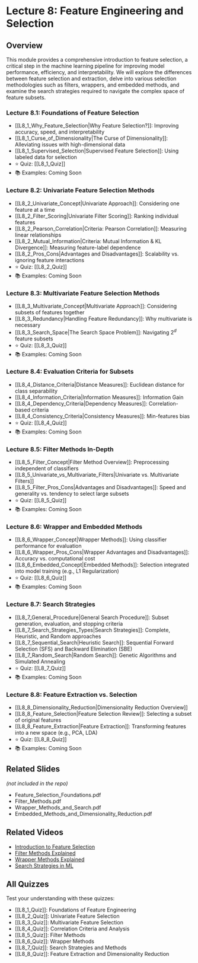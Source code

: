 # Lecture 8: Feature Engineering and Selection

## Overview
This module provides a comprehensive introduction to feature selection, a critical step in the machine learning pipeline for improving model performance, efficiency, and interpretability. We will explore the differences between feature selection and extraction, delve into various selection methodologies such as filters, wrappers, and embedded methods, and examine the search strategies required to navigate the complex space of feature subsets.

### Lecture 8.1: Foundations of Feature Selection
- [[L8_1_Why_Feature_Selection|Why Feature Selection?]]: Improving accuracy, speed, and interpretability
- [[L8_1_Curse_of_Dimensionality|The Curse of Dimensionality]]: Alleviating issues with high-dimensional data
- [[L8_1_Supervised_Selection|Supervised Feature Selection]]: Using labeled data for selection
- ⭐ Quiz: [[L8_1_Quiz]]
- 📚 Examples: Coming Soon

### Lecture 8.2: Univariate Feature Selection Methods
- [[L8_2_Univariate_Concept|Univariate Approach]]: Considering one feature at a time
- [[L8_2_Filter_Scoring|Univariate Filter Scoring]]: Ranking individual features
- [[L8_2_Pearson_Correlation|Criteria: Pearson Correlation]]: Measuring linear relationships
- [[L8_2_Mutual_Information|Criteria: Mutual Information & KL Divergence]]: Measuring feature-label dependence
- [[L8_2_Pros_Cons|Advantages and Disadvantages]]: Scalability vs. ignoring feature interactions
- ⭐ Quiz: [[L8_2_Quiz]]
- 📚 Examples: Coming Soon

### Lecture 8.3: Multivariate Feature Selection Methods
- [[L8_3_Multivariate_Concept|Multivariate Approach]]: Considering subsets of features together
- [[L8_3_Redundancy|Handling Feature Redundancy]]: Why multivariate is necessary
- [[L8_3_Search_Space|The Search Space Problem]]: Navigating $2^d$ feature subsets
- ⭐ Quiz: [[L8_3_Quiz]]
- 📚 Examples: Coming Soon

### Lecture 8.4: Evaluation Criteria for Subsets
- [[L8_4_Distance_Criteria|Distance Measures]]: Euclidean distance for class separability
- [[L8_4_Information_Criteria|Information Measures]]: Information Gain
- [[L8_4_Dependency_Criteria|Dependency Measures]]: Correlation-based criteria
- [[L8_4_Consistency_Criteria|Consistency Measures]]: Min-features bias
- ⭐ Quiz: [[L8_4_Quiz]]
- 📚 Examples: Coming Soon

### Lecture 8.5: Filter Methods In-Depth
- [[L8_5_Filter_Concept|Filter Method Overview]]: Preprocessing independent of classifiers
- [[L8_5_Univariate_vs_Multivariate_Filters|Univariate vs. Multivariate Filters]]
- [[L8_5_Filter_Pros_Cons|Advantages and Disadvantages]]: Speed and generality vs. tendency to select large subsets
- ⭐ Quiz: [[L8_5_Quiz]]
- 📚 Examples: Coming Soon

### Lecture 8.6: Wrapper and Embedded Methods
- [[L8_6_Wrapper_Concept|Wrapper Methods]]: Using classifier performance for evaluation
- [[L8_6_Wrapper_Pros_Cons|Wrapper Advantages and Disadvantages]]: Accuracy vs. computational cost
- [[L8_6_Embedded_Concept|Embedded Methods]]: Selection integrated into model training (e.g., L1 Regularization)
- ⭐ Quiz: [[L8_6_Quiz]]
- 📚 Examples: Coming Soon

### Lecture 8.7: Search Strategies
- [[L8_7_General_Procedure|General Search Procedure]]: Subset generation, evaluation, and stopping criteria
- [[L8_7_Search_Strategies_Types|Search Strategies]]: Complete, Heuristic, and Random approaches
- [[L8_7_Sequential_Search|Heuristic Search]]: Sequential Forward Selection (SFS) and Backward Elimination (SBE)
- [[L8_7_Random_Search|Random Search]]: Genetic Algorithms and Simulated Annealing
- ⭐ Quiz: [[L8_7_Quiz]]
- 📚 Examples: Coming Soon

### Lecture 8.8: Feature Extraction vs. Selection
- [[L8_8_Dimensionality_Reduction|Dimensionality Reduction Overview]]
- [[L8_8_Feature_Selection|Feature Selection Review]]: Selecting a subset of original features
- [[L8_8_Feature_Extraction|Feature Extraction]]: Transforming features into a new space (e.g., PCA, LDA)
- ⭐ Quiz: [[L8_8_Quiz]]
- 📚 Examples: Coming Soon

## Related Slides
*(not included in the repo)*
- Feature_Selection_Foundations.pdf
- Filter_Methods.pdf
- Wrapper_Methods_and_Search.pdf
- Embedded_Methods_and_Dimensionality_Reduction.pdf

## Related Videos
- [Introduction to Feature Selection](https://www.youtube.com/watch?v=YaKMeAlHgqQ)
- [Filter Methods Explained](https://www.youtube.com/watch?v=YaKMeAlHgqQ)
- [Wrapper Methods Explained](https://www.youtube.com/watch?v=YaKMeAlHgqQ)
- [Search Strategies in ML](https://www.youtube.com/watch?v=YaKMeAlHgqQ)

## All Quizzes
Test your understanding with these quizzes:
- [[L8_1_Quiz]]: Foundations of Feature Engineering
- [[L8_2_Quiz]]: Univariate Feature Selection
- [[L8_3_Quiz]]: Multivariate Feature Selection
- [[L8_4_Quiz]]: Correlation Criteria and Analysis
- [[L8_5_Quiz]]: Filter Methods
- [[L8_6_Quiz]]: Wrapper Methods
- [[L8_7_Quiz]]: Search Strategies and Methods
- [[L8_8_Quiz]]: Feature Extraction and Dimensionality Reduction